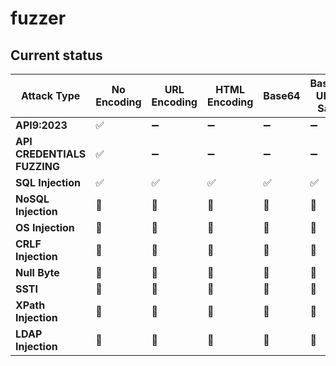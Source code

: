 # fuzzer

## Current status
| **Attack Type**     | **No Encoding** | **URL Encoding** | **HTML Encoding** | **Base64** | **Base64 URL-Safe** | **Unicode Escaping** |
|----------------------|-----------------|------------------|-------------------|------------|---------------------|----------------------|
| **API9:2023**    | ✅              | ➖               | ➖                | ➖         | ➖                  | ➖                   |
| **API CREDENTIALS FUZZING**    | ✅              | ➖               | ➖                | ➖         | ➖                  | ➖                   |
| **SQL Injection**    | ✅              | ✅               | ✅                | ✅         | ✅                  | ✅                   |
| **NoSQL Injection**  | 🔲              | 🔲               | 🔲                | 🔲         | 🔲                  | 🔲                   |
| **OS Injection**     | 🔲              | 🔲               | 🔲                | 🔲         | 🔲                  | 🔲                   |
| **CRLF Injection**   | 🔲              | 🔲               | 🔲                | 🔲         | 🔲                  | 🔲                   |
| **Null Byte**        | 🔲              | 🔲               | 🔲                | 🔲         | 🔲                  | 🔲                   |
| **SSTI**             | 🔲              | 🔲               | 🔲                | 🔲         | 🔲                  | 🔲                   |
| **XPath Injection**  | 🔲              | 🔲               | 🔲                | 🔲         | 🔲                  | 🔲                   |
| **LDAP Injection**   | 🔲              | 🔲               | 🔲                | 🔲         | 🔲                  | 🔲                   |
